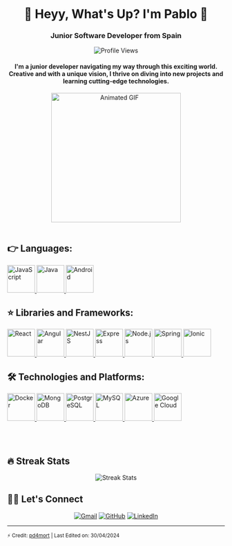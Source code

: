 <h1 align="center">👋 Heyy, What's Up? I'm Pablo 🤙</h1>
<h3 align="center">Junior Software Developer from Spain</h3>

<p align="center"> 
  <img src="https://komarev.com/ghpvc/?username=pd4mort&label=Profile%20views&color=0e75b6&style=plastic" alt="Profile Views"/> 
</p>

<h4 align="center">I'm a junior developer navigating my way through this exciting world. Creative and with a unique vision, I thrive on diving into new projects and learning cutting-edge technologies.</h4>

<div align="center">
  <img src="https://media.giphy.com/media/v1.Y2lkPTc5MGI3NjExaDZxZGt6bnZuOGxmcjd3YmlqOG42ZjRoNWw3c2Q3MWxnYnJqaXY4cSZlcD12MV9pbnRlcm5hbF9naWZfYnlfaWQmY3Q9Zw/qgQUggAC3Pfv687qPC/giphy.gif" width="300" height="300" alt="Animated GIF"/>
</div>

<br>

## 👉 Languages:

<p align="left"> 
  <a href="https://developer.mozilla.org/en-US/docs/Web/JavaScript" target="_blank"> <img src="https://img.icons8.com/color/96/000000/javascript.png" alt="JavaScript" width="64" height="64"/> </a> 
  <a href="https://www.java.com" target="_blank"> <img src="https://img.icons8.com/color/96/000000/java-coffee-cup-logo.png" alt="Java" width="64" height="64"/> </a>
  <a href="https://developer.android.com/" target="_blank"> <img src="https://img.icons8.com/color/96/000000/android-os.png" alt="Android" width="64" height="64"/> </a> 
</p>

## ⭐️ Libraries and Frameworks:

<p align="left"> 
  <a href="https://reactjs.org/" target="_blank"> <img src="https://img.icons8.com/ultraviolet/96/000000/react--v2.png" alt="React" width="64" height="64"/> </a>
  <a href="https://angular.io/" target="_blank"> <img src="https://angular.io/assets/images/logos/angular/angular.svg" alt="Angular" width="64" height="64"/> </a>
  <a href="https://nestjs.com/" target="_blank"> <img src="https://nestjs.com/img/logo_text.svg" alt="NestJS" width="64" height="64"/> </a>
  <a href="https://expressjs.com/" target="_blank"> <img src="https://expressjs.com/images/express-facebook-share.png" alt="Express" width="64" height="64"/> </a>
  <a href="https://nodejs.org/" target="_blank"> <img src="https://img.icons8.com/color/96/000000/nodejs.png" alt="Node.js" width="64" height="64"/> </a>
  <a href="https://spring.io/projects/spring-framework" target="_blank"> <img src="https://avatars.githubusercontent.com/u/5138804?s=200&v=4" alt="Spring" width="64" height="64"/> </a>
  <a href="https://ionicframework.com/" target="_blank"> <img src="https://upload.wikimedia.org/wikipedia/commons/d/d1/Ionic_Logo.svg" alt="Ionic" width="64" height="64"/> </a>
</p>

## 🛠️ Technologies and Platforms:

<p align="left"> 
  <a href="https://www.docker.com/" target="_blank"> <img src="https://img.icons8.com/color/96/000000/docker.png" alt="Docker" width="64" height="64"/> </a>
  <a href="https://www.mongodb.com/" target="_blank"> <img src="https://img.icons8.com/color/96/000000/mongodb.png" alt="MongoDB" width="64" height="64"/> </a>
  <a href="https://www.postgresql.org/" target="_blank"> <img src="https://img.icons8.com/color/96/000000/postgreesql.png" alt="PostgreSQL" width="64" height="64"/> </a>
  <a href="https://www.mysql.com/" target="_blank"> <img src="https://img.icons8.com/ios-filled/100/000000/mysql-logo.png" alt="MySQL" width="64" height="64"/> </a>
  <a href="https://azure.microsoft.com/" target="_blank"> <img src="https://img.icons8.com/color/96/000000/azure-1.png" alt="Azure" width="64" height="64"/> </a>
  <a href="https://cloud.google.com/" target="_blank"> <img src="https://img.icons8.com/color/96/000000/google-cloud-platform.png" alt="Google Cloud" width="64" height="64"/> </a>
</p>

<br>
<br>

## 🔥 Streak Stats

<p align="center">
  <img src="https://github-readme-streak-stats.herokuapp.com/?user=pd4mort&theme=algolia" alt="Streak Stats"/>
</p>

## 🙋‍♂️ Let's Connect

<p align="center">
  <a href="mailto:pablodamasor@gmail.com"><img src="https://img.icons8.com/bubbles/50/000000/gmail.png" alt="Gmail"/></a>
  <a href="https://github.com/pd4mort"><img src="https://img.icons8.com/bubbles/50/000000/github.png" alt="GitHub"/></a>
  <a href="https://www.linkedin.com/in/pablo-damas-dev-project"><img src="https://img.icons8.com/bubbles/50/000000/linkedin.png" alt="LinkedIn"/></a>
</p>

<hr/>

<small>⚡ Credit: [pd4mort](https://github.com/pd4mort) | Last Edited on: 30/04/2024</small>
